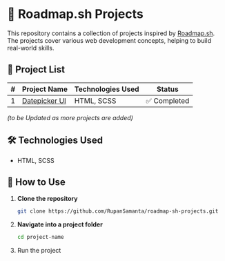 # 🚀 Roadmap.sh Projects  

This repository contains a collection of projects inspired by [Roadmap.sh](https://roadmap.sh/). The projects cover various web development concepts, helping to build real-world skills.  

## 📂 Project List  

| #  | Project Name             | Technologies Used     | Status  |
|----|-------------------------|----------------------|---------|
| 1  | [Datepicker UI]()     | HTML, SCSS      | ✅ Completed |

_(to be Updated as more projects are added)_

## 🛠 Technologies Used  

- HTML, SCSS

## 🚀 How to Use  

1. **Clone the repository**  
   ```sh
   git clone https://github.com/RupanSamanta/roadmap-sh-projects.git
2. **Navigate into a project folder**
   ```sh
   cd project-name
3. Run the project
